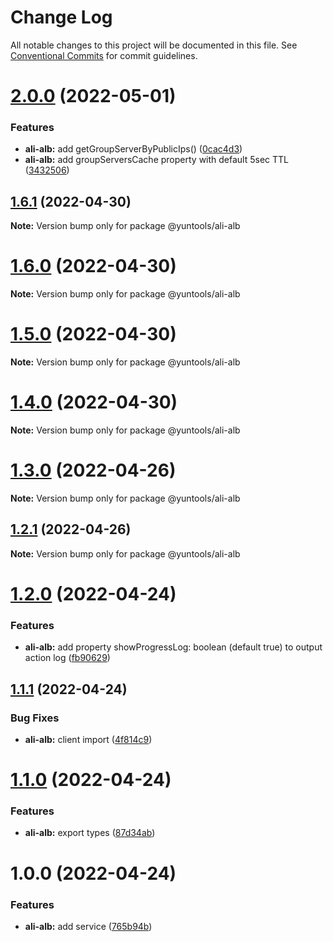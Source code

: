 # Change Log

All notable changes to this project will be documented in this file.
See [Conventional Commits](https://conventionalcommits.org) for commit guidelines.

# [2.0.0](https://github.com/waitingsong/yuntools/compare/v1.6.1...v2.0.0) (2022-05-01)


### Features

* **ali-alb:** add getGroupServerByPublicIps() ([0cac4d3](https://github.com/waitingsong/yuntools/commit/0cac4d3b95583d4c1d2cc4815b83f048beb12e63))
* **ali-alb:** add groupServersCache property with default 5sec TTL ([3432506](https://github.com/waitingsong/yuntools/commit/34325068390bef729e6fdcf43d6d2e376e6e2c99))





## [1.6.1](https://github.com/waitingsong/yuntools/compare/v1.6.0...v1.6.1) (2022-04-30)

**Note:** Version bump only for package @yuntools/ali-alb





# [1.6.0](https://github.com/waitingsong/yuntools/compare/v1.5.0...v1.6.0) (2022-04-30)

**Note:** Version bump only for package @yuntools/ali-alb





# [1.5.0](https://github.com/waitingsong/yuntools/compare/v1.4.0...v1.5.0) (2022-04-30)

**Note:** Version bump only for package @yuntools/ali-alb





# [1.4.0](https://github.com/waitingsong/yuntools/compare/v1.3.0...v1.4.0) (2022-04-30)

**Note:** Version bump only for package @yuntools/ali-alb





# [1.3.0](https://github.com/waitingsong/yuntools/compare/v1.2.1...v1.3.0) (2022-04-26)

**Note:** Version bump only for package @yuntools/ali-alb





## [1.2.1](https://github.com/waitingsong/yuntools/compare/v1.2.0...v1.2.1) (2022-04-26)

**Note:** Version bump only for package @yuntools/ali-alb





# [1.2.0](https://github.com/waitingsong/yuntools/compare/v1.1.1...v1.2.0) (2022-04-24)


### Features

* **ali-alb:** add property showProgressLog: boolean (default true) to output action log ([fb90629](https://github.com/waitingsong/yuntools/commit/fb90629d8a76d685b6d6dac835e24c5eadb7c03a))





## [1.1.1](https://github.com/waitingsong/yuntools/compare/v1.1.0...v1.1.1) (2022-04-24)


### Bug Fixes

* **ali-alb:** client import ([4f814c9](https://github.com/waitingsong/yuntools/commit/4f814c96e7c2330e0f59762d105e31ca49e8f9ab))





# [1.1.0](https://github.com/waitingsong/yuntools/compare/v1.0.0...v1.1.0) (2022-04-24)


### Features

* **ali-alb:** export types ([87d34ab](https://github.com/waitingsong/yuntools/commit/87d34ab384b86d24adf04c069604315474fc6285))





# 1.0.0 (2022-04-24)


### Features

* **ali-alb:** add service ([765b94b](https://github.com/waitingsong/yuntools/commit/765b94b7b94b507a98e470afd581c39d760dc32d))
